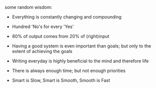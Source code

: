 some random wisdom:

- Everything is constantly changing and compounding

- Hundred 'No's for every 'Yes'

- 80% of output comes from 20% of (right)input

- Having a good system is even important than goals; but only to the extent of achieving the goals

- Writing everyday is highly beneficial to the mind and therefore life

- There is always enough time; but not enough priorities

- Smart is Slow, Smart is Smooth, Smooth is Fast






